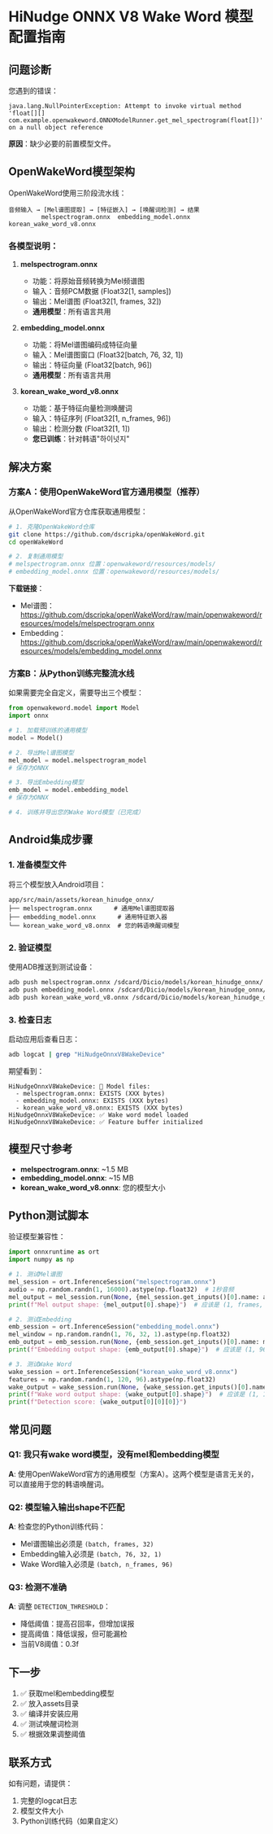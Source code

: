 # HiNudge ONNX V8 Wake Word 模型配置指南

## 问题诊断

您遇到的错误：
```
java.lang.NullPointerException: Attempt to invoke virtual method 
'float[][] com.example.openwakeword.ONNXModelRunner.get_mel_spectrogram(float[])' 
on a null object reference
```

**原因**：缺少必要的前置模型文件。

## OpenWakeWord模型架构

OpenWakeWord使用三阶段流水线：

```
音频输入 → [Mel谱图提取] → [特征嵌入] → [唤醒词检测] → 结果
         melspectrogram.onnx  embedding_model.onnx  korean_wake_word_v8.onnx
```

### 各模型说明：

1. **melspectrogram.onnx**
   - 功能：将原始音频转换为Mel频谱图
   - 输入：音频PCM数据 (Float32[1, samples])
   - 输出：Mel谱图 (Float32[1, frames, 32])
   - **通用模型**：所有语言共用

2. **embedding_model.onnx**
   - 功能：将Mel谱图编码成特征向量
   - 输入：Mel谱图窗口 (Float32[batch, 76, 32, 1])
   - 输出：特征向量 (Float32[batch, 96])
   - **通用模型**：所有语言共用

3. **korean_wake_word_v8.onnx**
   - 功能：基于特征向量检测唤醒词
   - 输入：特征序列 (Float32[1, n_frames, 96])
   - 输出：检测分数 (Float32[1, 1])
   - **您已训练**：针对韩语"하이넛지"

## 解决方案

### 方案A：使用OpenWakeWord官方通用模型（推荐）

从OpenWakeWord官方仓库获取通用模型：

```bash
# 1. 克隆OpenWakeWord仓库
git clone https://github.com/dscripka/openWakeWord.git
cd openWakeWord

# 2. 复制通用模型
# melspectrogram.onnx 位置：openwakeword/resources/models/
# embedding_model.onnx 位置：openwakeword/resources/models/
```

**下载链接**：
- Mel谱图：https://github.com/dscripka/openWakeWord/raw/main/openwakeword/resources/models/melspectrogram.onnx
- Embedding：https://github.com/dscripka/openWakeWord/raw/main/openwakeword/resources/models/embedding_model.onnx

### 方案B：从Python训练完整流水线

如果需要完全自定义，需要导出三个模型：

```python
from openwakeword.model import Model
import onnx

# 1. 加载预训练的通用模型
model = Model()

# 2. 导出Mel谱图模型
mel_model = model.melspectrogram_model
# 保存为ONNX

# 3. 导出Embedding模型  
emb_model = model.embedding_model
# 保存为ONNX

# 4. 训练并导出您的Wake Word模型（已完成）
```

## Android集成步骤

### 1. 准备模型文件

将三个模型放入Android项目：

```
app/src/main/assets/korean_hinudge_onnx/
├── melspectrogram.onnx      # 通用Mel谱图提取器
├── embedding_model.onnx      # 通用特征嵌入器
└── korean_wake_word_v8.onnx  # 您的韩语唤醒词模型
```

### 2. 验证模型

使用ADB推送到测试设备：

```bash
adb push melspectrogram.onnx /sdcard/Dicio/models/korean_hinudge_onnx/
adb push embedding_model.onnx /sdcard/Dicio/models/korean_hinudge_onnx/
adb push korean_wake_word_v8.onnx /sdcard/Dicio/models/korean_hinudge_onnx/
```

### 3. 检查日志

启动应用后查看日志：

```bash
adb logcat | grep "HiNudgeOnnxV8WakeDevice"
```

期望看到：
```
HiNudgeOnnxV8WakeDevice: 📄 Model files:
  - melspectrogram.onnx: EXISTS (XXX bytes)
  - embedding_model.onnx: EXISTS (XXX bytes)
  - korean_wake_word_v8.onnx: EXISTS (XXX bytes)
HiNudgeOnnxV8WakeDevice: ✅ Wake word model loaded
HiNudgeOnnxV8WakeDevice: ✅ Feature buffer initialized
```

## 模型尺寸参考

- **melspectrogram.onnx**: ~1.5 MB
- **embedding_model.onnx**: ~15 MB
- **korean_wake_word_v8.onnx**: 您的模型大小

## Python测试脚本

验证模型兼容性：

```python
import onnxruntime as ort
import numpy as np

# 1. 测试Mel谱图
mel_session = ort.InferenceSession("melspectrogram.onnx")
audio = np.random.randn(1, 16000).astype(np.float32)  # 1秒音频
mel_output = mel_session.run(None, {mel_session.get_inputs()[0].name: audio})
print(f"Mel output shape: {mel_output[0].shape}")  # 应该是 (1, frames, 32)

# 2. 测试Embedding
emb_session = ort.InferenceSession("embedding_model.onnx")
mel_window = np.random.randn(1, 76, 32, 1).astype(np.float32)
emb_output = emb_session.run(None, {emb_session.get_inputs()[0].name: mel_window})
print(f"Embedding output shape: {emb_output[0].shape}")  # 应该是 (1, 96)

# 3. 测试Wake Word
wake_session = ort.InferenceSession("korean_wake_word_v8.onnx")
features = np.random.randn(1, 120, 96).astype(np.float32)
wake_output = wake_session.run(None, {wake_session.get_inputs()[0].name: features})
print(f"Wake word output shape: {wake_output[0].shape}")  # 应该是 (1, 1)
print(f"Detection score: {wake_output[0][0][0]}")
```

## 常见问题

### Q1: 我只有wake word模型，没有mel和embedding模型

**A**: 使用OpenWakeWord官方的通用模型（方案A）。这两个模型是语言无关的，可以直接用于您的韩语唤醒词。

### Q2: 模型输入输出shape不匹配

**A**: 检查您的Python训练代码：
- Mel谱图输出必须是 `(batch, frames, 32)`
- Embedding输入必须是 `(batch, 76, 32, 1)`
- Wake Word输入必须是 `(batch, n_frames, 96)`

### Q3: 检测不准确

**A**: 调整 `DETECTION_THRESHOLD`：
- 降低阈值：提高召回率，但增加误报
- 提高阈值：降低误报，但可能漏检
- 当前V8阈值：0.3f

## 下一步

1. ✅ 获取mel和embedding模型
2. ✅ 放入assets目录
3. ✅ 编译并安装应用
4. ✅ 测试唤醒词检测
5. ✅ 根据效果调整阈值

## 联系方式

如有问题，请提供：
1. 完整的logcat日志
2. 模型文件大小
3. Python训练代码（如果自定义）

